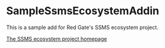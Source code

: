 SampleSsmsEcosystemAddin
========================
This is a sample add for Red Gate's SSMS ecosystem project.

[The SSMS ecosystem project homepage](http://documentation.red-gate.com/display/MA/SSMS+ecosystem+project)